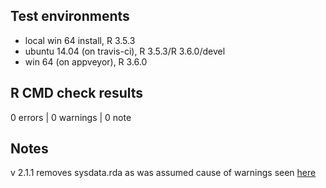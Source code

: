 ## Test environments
* local win 64 install, R 3.5.3
* ubuntu 14.04 (on travis-ci), R 3.5.3/R 3.6.0/devel
* win 64 (on appveyor), R 3.6.0

## R CMD check results

0 errors | 0 warnings | 0 note

## Notes

v 2.1.1 removes sysdata.rda as was assumed cause of warnings seen [here](https://CRAN.R-project.org/web/checks/check_results_alfr.html)


